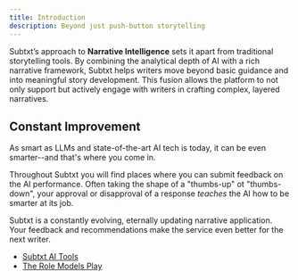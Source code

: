 ```yaml
---
title: Introduction
description: Beyond just push-button storytelling
---
```


Subtxt’s approach to **Narrative Intelligence** sets it apart from traditional storytelling tools. By combining the analytical depth of AI with a rich narrative framework, Subtxt helps writers move beyond basic guidance and into meaningful story development. This fusion allows the platform to not only support but actively engage with writers in crafting complex, layered narratives.

## Constant Improvement

As smart as LLMs and state-of-the-art AI tech is today, it can be even smarter--and that's where you come in.

Throughout Subtxt you will find places where you can submit feedback on the AI performance. Often taking the shape of a "thumbs-up" ot "thumbs-down", your approval or disapproval of a response _teaches_ the AI how to be smarter at its job.

Subtxt is a constantly evolving, eternally updating narrative application. Your feedback and recommendations make the service even better for the next writer.

- [Subtxt AI Tools](/narrative-intelligence/subtxt-ai-tools)
- [The Role Models Play](/narrative-intelligence/the-role-models-play)